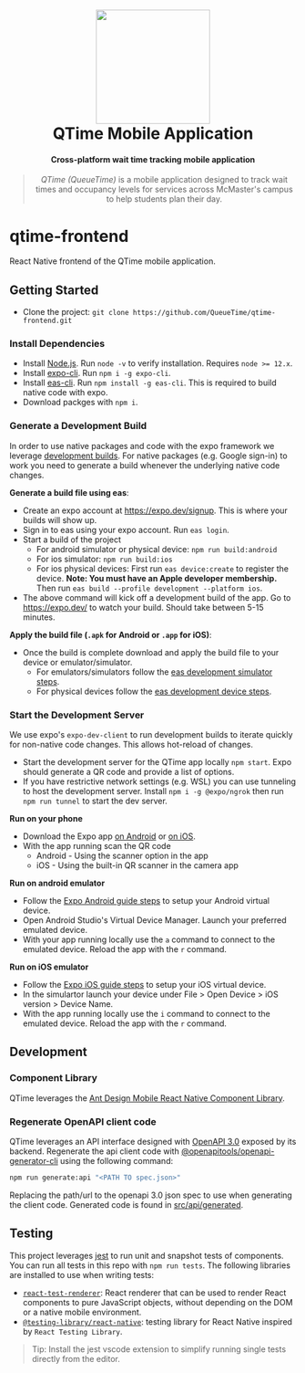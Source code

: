 <h1 align="center">
  <img src="https://avatars.githubusercontent.com/u/116905733?s=200&v=4" height="200"/><br>
  QTime Mobile Application
</h1>

<h4 align="center">Cross-platform wait time tracking mobile application</h4>

<blockquote align="center">
  <em>QTime (QueueTime)</em> is a mobile application designed to track wait times and occupancy levels for services across McMaster's campus to help students plan their day.
</blockquote>

# qtime-frontend

React Native frontend of the QTime mobile application.

## Getting Started

- Clone the project: `git clone https://github.com/QueueTime/qtime-frontend.git`

### Install Dependencies

- Install [Node.js](https://nodejs.org/en/). Run `node -v` to verify installation. Requires `node >= 12.x`.
- Install [expo-cli](https://docs.expo.dev/get-started/installation/). Run `npm i -g expo-cli`.
- Install [eas-cli](https://docs.expo.dev/development/create-development-builds/). Run `npm install -g eas-cli`. This is required to build native code with expo.
- Download packges with `npm i`.

### Generate a Development Build

In order to use native packages and code with the expo framework we leverage [development builds](https://docs.expo.dev/development/create-development-builds/). For native packages (e.g. Google sign-in) to work you need to generate a build whenever the underlying native code changes.

**Generate a build file using eas**:

- Create an expo account at https://expo.dev/signup. This is where your builds will show up.
- Sign in to eas using your expo account. Run `eas login`.
- Start a build of the project
  - For android simulator or physical device: `npm run build:android`
  - For ios simulator: `npm run build:ios`
  - For ios physical devices: First run `eas device:create` to register the device. **Note: You must have an Apple developer membership.** Then run `eas build --profile development --platform ios`.
- The above command will kick off a development build of the app. Go to https://expo.dev/ to watch your build. Should take between 5-15 minutes.

**Apply the build file (`.apk` for Android or `.app` for iOS)**:

- Once the build is complete download and apply the build file to your device or emulator/simulator.
  - For emulators/simulators follow the [eas development simulator steps](https://docs.expo.dev/development/create-development-builds/#on-emulatorsimulator).
  - For physical devices follow the [eas development device steps](https://docs.expo.dev/development/create-development-builds/#on-a-device).

### Start the Development Server

We use expo's `expo-dev-client` to run development builds to iterate quickly for non-native code changes. This allows hot-reload of changes.

- Start the development server for the QTime app locally `npm start`. Expo should generate a QR code and provide a list of options.
- If you have restrictive network settings (e.g. WSL) you can use tunneling to host the development server. Install `npm i -g @expo/ngrok` then run `npm run tunnel` to start the dev server.

**Run on your phone**

- Download the Expo app [on Android](https://play.google.com/store/apps/details?id=host.exp.exponent&hl=en_CA&gl=US) or [on iOS](https://apps.apple.com/ca/app/expo-go/id982107779).
- With the app running scan the QR code
  - Android - Using the scanner option in the app
  - iOS - Using the built-in QR scanner in the camera app

**Run on android emulator**

- Follow the [Expo Android guide steps](https://docs.expo.dev/workflow/android-studio-emulator/) to setup your Android virtual device.
- Open Android Studio's Virtual Device Manager. Launch your preferred emulated device.
- With your app running locally use the `a` command to connect to the emulated device. Reload the app with the `r` command.

**Run on iOS emulator**

- Follow the [Expo iOS guide steps](https://docs.expo.dev/workflow/ios-simulator/) to setup your iOS virtual device.
- In the simulartor launch your device under File > Open Device > iOS version > Device Name.
- With the app running locally use the `i` command to connect to the emulated device. Reload the app with the `r` command.

## Development

### Component Library

QTime leverages the [Ant Design Mobile React Native Component Library](https://rn.mobile.ant.design/docs/react/introduce).

### Regenerate OpenAPI client code

QTime leverages an API interface designed with [OpenAPI 3.0](https://swagger.io/specification/) exposed by its backend. Regenerate the api client code with [@openapitools/openapi-generator-cli](https://www.npmjs.com/package/@openapitools/openapi-generator-cli) using the following command:

```sh
npm run generate:api "<PATH TO spec.json>"
```

Replacing the path/url to the openapi 3.0 json spec to use when generating the client code. Generated code is found in [src/api/generated](src/api/generated).

## Testing

This project leverages [jest](https://jestjs.io/) to run unit and snapshot tests of components. You can run all tests in this repo with `npm run tests`. The following libraries are installed to use when writing tests:

- [`react-test-renderer`](https://reactjs.org/docs/test-renderer.html): React renderer that can be used to render React components to pure JavaScript objects, without depending on the DOM or a native mobile environment.
- [`@testing-library/react-native`](https://testing-library.com/docs/react-native-testing-library/intro/): testing library for React Native inspired by `React Testing Library`.

> Tip: Install the jest vscode extension to simplify running single tests directly from the editor.
